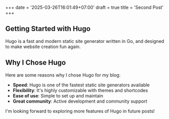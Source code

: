 +++
date = '2025-03-26T16:01:49+07:00'
draft = true
title = 'Second Post'
+++

## Getting Started with Hugo

Hugo is a fast and modern static site generator written in Go, and designed to make website creation fun again.

## Why I Chose Hugo

Here are some reasons why I chose Hugo for my blog:

- **Speed**: Hugo is one of the fastest static site generators available
- **Flexibility**: It's highly customizable with themes and shortcodes
- **Ease of use**: Simple to set up and maintain
- **Great community**: Active development and community support

I'm looking forward to exploring more features of Hugo in future posts!
